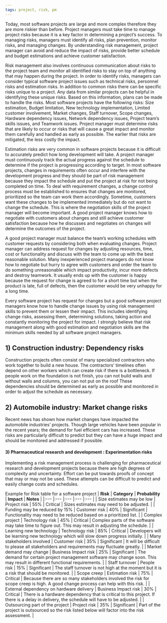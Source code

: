 ```yaml
---
tags: project, risk, pm
---
```


Today, most software projects are large and more complex therefore they are more riskier than before. Project managers must take time to manage project risks because it is a key factor in determining a project’s success. To managing risks, managers must identify all risks, plan prevention, monitor risks, and managing changes. By understanding risk management, project manager can avoid and reduce the impact of risks, provide better schedule and budget estimations and achieve customer satisfaction.

Risk management also involves continuous communication about risks to the project team and monitor all identified risks to stay on top of anything that may happen during the project. In order to identify risks, managers can consider typical software project issues such as technical risks, personnel risks and estimation risks. In addition to common risks there can be specific risks unique to a project. Any data from similar projects can be helpful in identifying these unique risks. Based on this information, plans can be made to handle the risks. Most software projects have the following risks: Size estimation, Budget limitation, New technology implementation, Limited customer involvement, Market changes, Staff turnover, Scope changes, Hardware dependency issues, Network dependency issues, Project team’s skills issues, and Teamwork issues. Project manager must determine risks that are likely to occur or risks that will cause a great impact and monitor them carefully and handled as early as possible. The earlier that risks are mitigated, the less costly the impact.

Estimation risks are very common in software projects because it is difficult to accurately predict how long development will take. A project manager must continuously track the actual progress against the schedule to determine if the project is progressing according to target. In most software projects, changes in requirements often occur and interfere with the development progress and they should be part of risk management because they impact the schedule and put the project at risk for not being completed on time. To deal with requirement changes, a change control process must be established to ensures that changes are monitored, prioritized so the team can work them accordingly. Sometime, customers want these changes to be implemented immediately but do not want to change the schedule. This is where the negotiation skills of the project manager will become important. A good project manager knows how to negotiate with customers about changes and still achieve customer satisfaction because how he discusses and negotiates on changes will determine the outcomes of the project.

A good project manager must balance the team’s working schedules with customer requests by considering both when evaluating changes. Project manager can address request for changes by adjusting resources, time, cost or functionality and discuss with the team to come up with the best reasonable solution. Many inexperienced project managers do not know how to negotiate but hurry to agree with customers and order the team to do something unreasonable which impact productivity, incur more defects and destroy teamwork. It usually ends up with the customer is happy because the request for change is agreed to for a short time but when the product is late, full of defects, then the customer would be very unhappy for a long time.

Every software project has request for changes but a good software project managers know how to handle change issues by using risk management skills to prevent them or lessen their impact. This includes identifying change risks, assessing them, determining solutions, taking action and constantly monitoring the project for impact. I strongly believe that risk management along with good estimation and negotiation skills are the minimum skills needed by all software project managers.

## 1) Construction industry: Dependency risks

Construction projects often consist of many specialized contractors who work together to build a new house. The contractors’ timelines often depend on other workers which can create risk if there is a bottleneck. If people work on the foundation is not finish, you can not build walls and without walls and columns, you can not put on the roof These dependencies should be determined as early as possible and monitored in order to adjust the schedule as necessary.

## 2) Automobile industry: Market change risks

Recent news has shown how market changes have impacted the automobile industries’ projects. Though large vehicles have been popular in the recent years; the demand for fuel efficient cars has increased. These risks are particularly difficult to predict but they can have a huge impact and should be monitored and addressed if possible.

#### 3) Pharmaceutical research and development : Experimentation risks

Implementing a risk management process is challenging for pharmaceutical research and development projects because there are high degrees of complexity and uncertainty. Effort can be put towards proofs of concept that may or may not be used. These attempts can be difficult to predict and easily change costs and schedules.

Example for Risk table for a software project
| **Risk** | **Category** | **Probability** | **Impact** | **Notes** |
|:--- |:--- |:--- |:--- |:--- |
| Size estimates may be low | Project risk | 55% | Critical | Sizes estimates may need to be adjusted. |
| Funding may be reduced by 15% | Customer risk | 40% | Significant | Functionality may need to be reduced based on a prioritized list. |
| Complex project | Technology risk | 45% | Critical | Complex parts of the software may take time to figure out. This may result in adjusting the schedule. |
| Learning new technology | Technology risk | 85% | Critical | Developers will be learning new technology which will slow down progress initially. |
| Many stakeholders involved | Customer risk | 35% | Significant | It will be difficult to please all stakeholders and requirements may fluctuate greatly. |
| Market demand may change | Business Impact risk | 25% | Significant | The demand for certain project management software may change soon. This may result in different functional requirements. |
| Staff turnover | People risk | 15% | Significant | The staff turnover is not high at the moment but it is a risk that should be monitored. |
| Scope creep | Estimation risk | 75% | Critical | Because there are so many stakeholders involved the risk for scope creep is high. A good change process can help with this risk. |
| External dependency on hardware delivery | Business Impact risk | 30% | Critical | There is a hardware dependency that is critical to this project. If there is a delay in delivery, the schedule will have to be adjusted. |
| Outsourcing part of the project | Project risk | 35% | Significant | Part of the project is outsourced so the risk listed below will factor into the risk assessment. |
